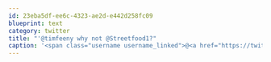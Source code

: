 ```yaml
---
id: 23eba5df-ee6c-4323-ae2d-e442d258fc09
blueprint: text
category: twitter
title: "'@timfeeny why not @Streetfood1?"
caption: '<span class="username username_linked">@<a href="https://twitter.com/timfeeny" title="Tim Feeny">timfeeny</a></span> why not @Streetfood1?'
---
```

